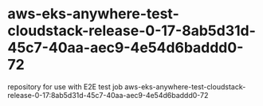 # aws-eks-anywhere-test-cloudstack-release-0-17-8ab5d31d-45c7-40aa-aec9-4e54d6baddd0-72
repository for use with E2E test job aws-eks-anywhere-test-cloudstack-release-0-17:8ab5d31d-45c7-40aa-aec9-4e54d6baddd0-72
